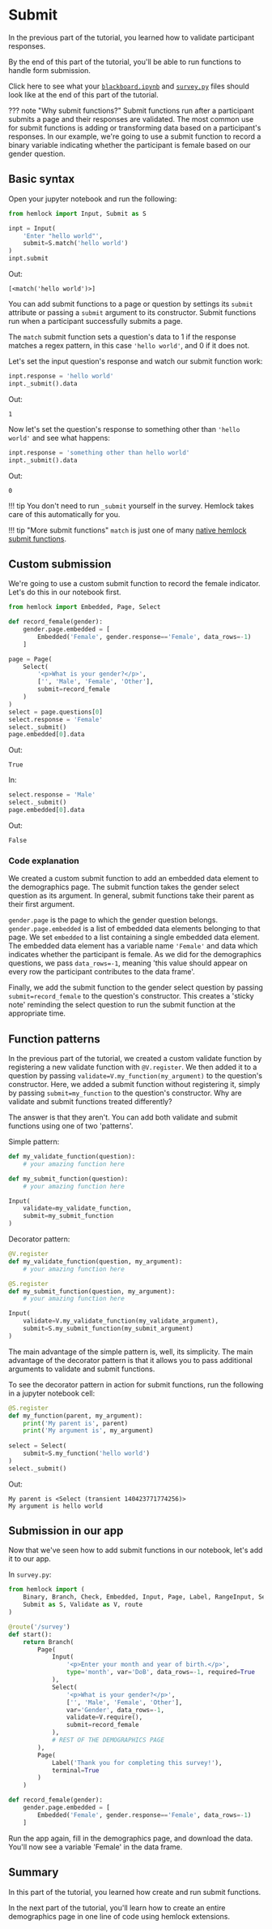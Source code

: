 # Submit

In the previous part of the tutorial, you learned how to validate participant responses.

By the end of this part of the tutorial, you'll be able to run functions to handle form submission.

Click here to see what your <a href="https://github.com/dsbowen/hemlock-tutorial/blob/v0.4/blackboard.ipynb" target="_blank">`blackboard.ipynb`</a> and <a href="https://github.com/dsbowen/hemlock-tutorial/blob/v0.4/survey.py" target="_blank">`survey.py`</a> files should look like at the end of this part of the tutorial.

??? note "Why submit functions?"
    Submit functions run after a participant submits a page and their responses are validated. The most common use for submit functions is adding or transforming data based on a participant's responses. In our example, we're going to use a submit function to record a binary variable indicating whether the participant is female based on our gender question.

## Basic syntax

Open your jupyter notebook and run the following:

```python
from hemlock import Input, Submit as S

inpt = Input(
    'Enter "hello world"', 
    submit=S.match('hello world')
)
inpt.submit
```

Out:

```
[<match('hello world')>]
```

You can add submit functions to a page or question by settings its `submit` attribute or passing a `submit` argument to its constructor. Submit functions run when a participant successfully submits a page.

The `match` submit function sets a question's data to 1 if the response matches a regex pattern, in this case `'hello world'`, and 0 if it does not.

Let's set the input question's response and watch our submit function work:

```python
inpt.response = 'hello world'
inpt._submit().data
```

Out:

```
1
```

Now let's set the question's response to something other than `'hello world'` and see what happens:

```python
inpt.response = 'something other than hello world'
inpt._submit().data
```

Out:

```
0
```

!!! tip
    You don't need to run `_submit` yourself in the survey. Hemlock takes care of this automatically for you.
    
!!! tip "More submit functions"
    `match` is just one of many [native hemlock submit functions](../functions/submit.md).

## Custom submission

We're going to use a custom submit function to record the female indicator. Let's do this in our notebook first.

```python
from hemlock import Embedded, Page, Select

def record_female(gender):
    gender.page.embedded = [
        Embedded('Female', gender.response=='Female', data_rows=-1)
    ]

page = Page(
    Select(
        '<p>What is your gender?</p>',
        ['', 'Male', 'Female', 'Other'],
        submit=record_female
    )
)
select = page.questions[0]
select.response = 'Female'
select._submit()
page.embedded[0].data
```

Out:

```
True
```

In:

```python
select.response = 'Male'
select._submit()
page.embedded[0].data
```

Out:

```
False
```

### Code explanation

We created a custom submit function to add an embedded data element to the demographics page. The submit function takes the gender select question as its argument. In general, submit functions take their parent as their first argument.

`gender.page` is the page to which the gender question belongs. `gender.page.embedded` is a list of embedded data elements belonging to that page. We set `embedded` to a list containing a single embedded data element. The embedded data element has a variable name `'Female'` and data which indicates whether the participant is female. As we did for the demographics questions, we pass `data_rows=-1`, meaning 'this value should appear on every row the participant contributes to the data frame'.

Finally, we add the submit function to the gender select question by passing `submit=record_female` to the question's constructor. This creates a 'sticky note' reminding the select question to run the submit function at the appropriate time.

## Function patterns

In the previous part of the tutorial, we created a custom validate function by registering a new validate function with `@V.register`. We then added it to a question by passing `validate=V.my_function(my_argument)` to the question's constructor. Here, we added a submit function without registering it, simply by passing `submit=my_function` to the question's constructor. Why are validate and submit functions treated differently?

The answer is that they aren't. You can add both validate and submit functions using one of two 'patterns'.

Simple pattern:

```python
def my_validate_function(question):
    # your amazing function here

def my_submit_function(question):
    # your amazing function here

Input(
    validate=my_validate_function,
    submit=my_submit_function
)
```

Decorator pattern:

```python
@V.register
def my_validate_function(question, my_argument):
    # your amazing function here

@S.register
def my_submit_function(question, my_argument):
    # your amazing function here

Input(
    validate=V.my_validate_function(my_validate_argument),
    submit=S.my_submit_function(my_submit_argument)
)
```

The main advantage of the simple pattern is, well, its simplicity. The main advantage of the decorator pattern is that it allows you to pass additional arguments to validate and submit functions.

To see the decorator pattern in action for submit functions, run the following in a jupyter notebook cell:

```python
@S.register
def my_function(parent, my_argument):
    print('My parent is', parent)
    print('My argument is', my_argument)
    
select = Select(
    submit=S.my_function('hello world')
)
select._submit()
```

Out:

```
My parent is <Select (transient 140423771774256)>
My argument is hello world
```

## Submission in our app

Now that we've seen how to add submit functions in our notebook, let's add it to our app.

In `survey.py`:

```python
from hemlock import (
    Binary, Branch, Check, Embedded, Input, Page, Label, RangeInput, Select, 
    Submit as S, Validate as V, route
)

@route('/survey')
def start():
    return Branch(
        Page(
            Input(
                '<p>Enter your month and year of birth.</p>',
                type='month', var='DoB', data_rows=-1, required=True
            ),
            Select(
                '<p>What is your gender?</p>',
                ['', 'Male', 'Female', 'Other'],
                var='Gender', data_rows=-1,
                validate=V.require(),
                submit=record_female
            ),
            # REST OF THE DEMOGRAPHICS PAGE
        ),
        Page(
            Label('Thank you for completing this survey!'), 
            terminal=True
        )
    )

def record_female(gender):
    gender.page.embedded = [
        Embedded('Female', gender.response=='Female', data_rows=-1)
    ]
```

Run the app again, fill in the demographics page, and download the data. You'll now see a variable 'Female' in the data frame.

## Summary

In this part of the tutorial, you learned how create and run submit functions.

In the next part of the tutorial, you'll learn how to create an entire demographics page in one line of code using hemlock extensions.